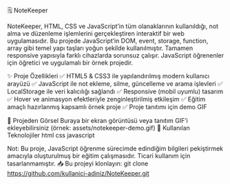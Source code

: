 🗒️ NoteKeeper

NoteKeeper, HTML, CSS ve JavaScript’in tüm olanaklarının kullanıldığı, not alma ve düzenleme işlemlerini gerçekleştiren interaktif bir web uygulamasıdır. Bu projede JavaScript’in DOM, event, storage, function, array gibi temel yapı taşları yoğun şekilde kullanılmıştır. Tamamen responsive yapısıyla farklı cihazlarda sorunsuz çalışır. JavaScript öğrenenler için öğretici ve uygulamalı bir örnek projedir.

✨ Proje Özellikleri
✅ HTML5 & CSS3 ile yapılandırılmış modern kullanıcı arayüzü
✅ JavaScript ile not ekleme, silme, güncelleme ve arama işlevleri
✅ LocalStorage ile veri kalıcılığı sağlandı
✅ Responsive (mobil uyumlu) tasarım
✅ Hover ve animasyon efektleriyle zenginleştirilmiş etkileşim
✅ Eğitim amaçlı hazırlanmış kapsamlı örnek proje
✅ Proje tanıtımı için demo GIF

📸 Projeden Görsel
Buraya bir ekran görüntüsü veya tanıtım GIF’i ekleyebilirsiniz (örnek: assets/notekeeper-demo.gif)
🚀 Kullanılan Teknolojiler
html css javascript

Not: Bu proje, JavaScript öğrenme sürecimde edindiğim bilgileri pekiştirmek amacıyla oluşturulmuş bir eğitim çalışmasıdır. Ticari kullanım için tasarlanmamıştır.
📥 Bu projeyi klonlayın:
git clone https://github.com/kullanici-adiniz/NoteKeeper.git
